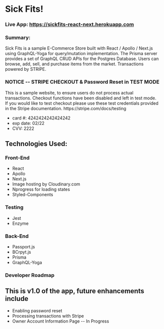 # Sick Fits! 

### Live App: https://sickfits-react-next.herokuapp.com
### Summary: 
<p>Sick Fits is a sample E-Commerce Store built with React / Apollo / Next.js using GraphQL-Yoga for query/mutation implementation. The Prisma server provides a set of GraphQL CRUD APIs for the Postgres Database. Users can browse, add, sell, and purchase items from the market. Transactions powered by STRIPE.</p>

### NOTICE -- STRIPE CHECKOUT & Password Reset in TEST MODE
<p>This is a sample website, to ensure users do not process actual transactions. Checkout functions have been disabled and left in test mode. If you would like to test checkout please use these test credentials provided in the Stripe documentation. https://stripe.com/docs/testing </p>

<ul>
	<li>card #: 4242424242424242</li>
	<li>exp date: 02/22 </li>
	<li>CVV: 2222</li>
</ul>

<!-- ### How To Install: 

<ol>
	<li>Copy and clone Repo</li>
	<li>Run "npm install" to install dependencies</li>
	<li>add variables.env file to store </li>
	<li>Run "npm run dev" in both the frontend and backend directories to initialize on local host</li>
	
</ol> -->

## Technologies Used:

### <b>Front-End</b>
* React
* Apollo
* Next.js
* Image hosting by Cloudinary.com
* Nprogress for loading states
* Styled-Components 

### <b>Testing</b>
* Jest
* Enzyme

### <b>Back-End</b>
* Passport.js 
* BCrpyt.js 
* Prisma 
* GraphQL-Yoga 

### Developer Roadmap
## This is v1.0 of the app, future enhancements include
<ul>
	<li>Enabling password reset</li>
	<li>Processing transactions with Stripe</li>
	<li>Owner Account Information Page -- In Progress</li>
</ul>
